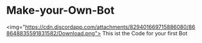 # Make-your-Own-Bot

<img="https://cdn.discordapp.com/attachments/829401669715886080/868648835591831582/Download.png">
This ist the Code for your first Bot

